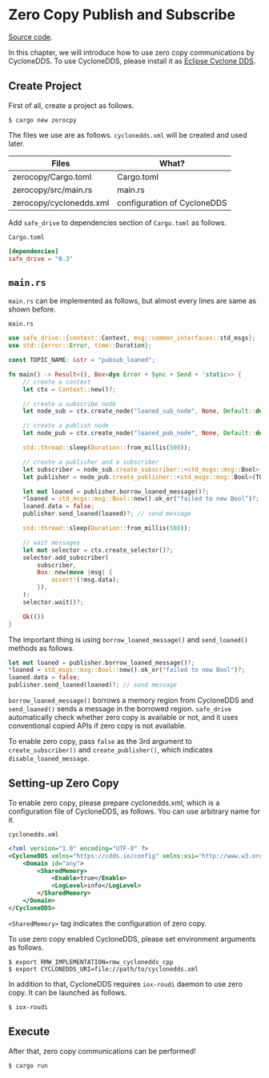 # Zero Copy Publish and Subscribe

[Source code](https://github.com/tier4/safe_drive_tutorial/tree/main/zerocopy).

In this chapter, we will introduce how to use zero copy communications by CycloneDDS.
To use CycloneDDS, please install it as [Eclipse Cyclone DDS](http://docs.ros.org.ros.informatik.uni-freiburg.de/en/humble/Installation/DDS-Implementations/Working-with-Eclipse-CycloneDDS.html).

## Create Project

First of all, create a project as follows.

```
$ cargo new zerocpy
```

The files we use are as follows. `cyclonedds.xml` will be created and used later.

| Files                   | What?                       |
|-------------------------|-----------------------------|
| zerocopy/Cargo.toml     | Cargo.toml                  |
| zerocopy/src/main.rs    | main.rs                     |
| zerocopy/cyclonedds.xml | configuration of CycloneDDS |

Add `safe_drive` to dependencies section of `Cargo.toml` as follows.

`Cargo.toml`

```toml
[dependencies]
safe_drive = "0.3"
```

## `main.rs`

`main.rs` can be implemented as follows,
but almost every lines are same as shown before.

`main.rs`

```rust
use safe_drive::{context::Context, msg::common_interfaces::std_msgs};
use std::{error::Error, time::Duration};

const TOPIC_NAME: &str = "pubsub_loaned";

fn main() -> Result<(), Box<dyn Error + Sync + Send + 'static>> {
    // create a context
    let ctx = Context::new()?;

    // create a subscribe node
    let node_sub = ctx.create_node("loaned_sub_node", None, Default::default())?;

    // create a publish node
    let node_pub = ctx.create_node("loaned_pub_node", None, Default::default())?;

    std::thread::sleep(Duration::from_millis(500));

    // create a publisher and a subscriber
    let subscriber = node_sub.create_subscriber::<std_msgs::msg::Bool>(TOPIC_NAME, None, false)?;
    let publisher = node_pub.create_publisher::<std_msgs::msg::Bool>(TOPIC_NAME, None, false)?;

    let mut loaned = publisher.borrow_loaned_message()?;
    *loaned = std_msgs::msg::Bool::new().ok_or("failed to new Bool")?;
    loaned.data = false;
    publisher.send_loaned(loaned)?; // send message

    std::thread::sleep(Duration::from_millis(500));

    // wait messages
    let mut selector = ctx.create_selector()?;
    selector.add_subscriber(
        subscriber,
        Box::new(move |msg| {
            assert!(!msg.data);
        }),
    );
    selector.wait()?;

    Ok(())
}
```

The important thing is using `borrow_loaned_message()` and `send_loaned()` methods as follows.

```rust
let mut loaned = publisher.borrow_loaned_message()?;
*loaned = std_msgs::msg::Bool::new().ok_or("failed to new Bool")?;
loaned.data = false;
publisher.send_loaned(loaned)?; // send message
```

`borrow_loaned_message()` borrows a memory region from CycloneDDS and
`send_loaned()` sends a message in the borrowed region.
`safe_drive` automatically check whether zero copy is available or not,
and it uses conventional copied APIs if zero copy is not available.

To enable zero copy, pass `false` as the 3rd argument to `create_subscriber()` and `create_publisher()`,
which indicates `disable_loaned_message`.

## Setting-up Zero Copy

To enable zero copy, please prepare cyclonedds.xml, which is a configuration file of CycloneDDS, as follows.
You can use arbitrary name for it.

`cyclonedds.xml`

```xml
<?xml version="1.0" encoding="UTF-8" ?>
<CycloneDDS xmlns="https://cdds.io/config" xmlns:xsi="http://www.w3.org/2001/XMLSchema-instance" xsi:schemaLocation="https://cdds.io/config https://raw.githubusercontent.com/eclipse-cyclonedds/cyclonedds/iceoryx/etc/cyclonedds.xsd">
    <Domain id="any">
        <SharedMemory>
            <Enable>true</Enable>
            <LogLevel>info</LogLevel>
        </SharedMemory>
    </Domain>
</CycloneDDS>
```

`<SharedMemory>` tag indicates the configuration of zero copy.

To use zero copy enabled CycloneDDS, please set environment arguments as follows.

```text
$ export RMW_IMPLEMENTATION=rmw_cyclonedds_cpp
$ export CYCLONEDDS_URI=file://path/to/cyclonedds.xml
```

In addition to that, CycloneDDS requires `iox-roudi` daemon to use zero copy.
It can be launched as follows.

```text
$ iox-roudi
```

## Execute

After that, zero copy communications can be performed!

```text
$ cargo run
```
